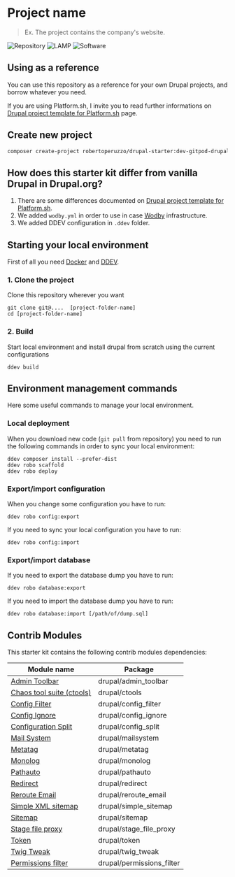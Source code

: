 # Project name

> Ex. The project contains the company's website.

![Repository](https://img.shields.io/badge/Repository-github-blue)
![LAMP](https://img.shields.io/badge/LAMP-Docker-blue)
![Software](https://img.shields.io/badge/Software-Drupal9-blue)

## Using as a reference

You can use this repository as a reference for your own Drupal projects, and borrow whatever you need.

If you are using Platform.sh, I invite you to read further informations on [Drupal project template for Platform.sh](https://github.com/platformsh/platformsh-example-drupal8) page.

## Create new project
```sh
composer create-project robertoperuzzo/drupal-starter:dev-gitpod-drupal-9.x my-project-folder
```

## How does this starter kit differ from vanilla Drupal in Drupal.org?

1. There are some differences documented on [Drupal project template for Platform.sh](https://github.com/platformsh/platformsh-example-drupal8#how-does-this-starter-kit-differ-from-vanilla-drupal-from-drupalorg).
2. We added `wodby.yml` in order to use in case [Wodby](https://wodby.com/) infrastructure.
3. We added DDEV configuration in `.ddev` folder.

## Starting your local environment

First of all you need [Docker](https://www.docker.com/get-started) and [DDEV](https://ddev.com/get-started/).

### 1. Clone the project

Clone this repository wherever you want

    git clone git@....  [project-folder-name]
    cd [project-folder-name]

### 2. Build

Start local environment and install drupal from scratch using the current configurations

    ddev build

## Environment management commands

Here some useful commands to manage your local environment.

### Local deployment

When you download new code (`git pull` from repository) you need to run
the following commands in order to sync your local environment:

    ddev composer install --prefer-dist
    ddev robo scaffold
    ddev robo deploy

### Export/import configuration

When you change some configuration you have to run:

    ddev robo config:export

If you need to sync your local configuration you have to run:

    ddev robo config:import

### Export/import database

If you need to export the database dump you have to run:

    ddev robo database:export

If you need to import the database dump you have to run:

    ddev robo database:import [/path/of/dump.sql]

## Contrib Modules

This starter kit contains the following contrib modules dependencies:

| Module name                                                                       | Package                        |
| --------------------------------------------------------------------------------- | ------------------------------ |
| [Admin Toolbar](https://www.drupal.org/project/admin_toolbar)                     | drupal/admin_toolbar           |
| [Chaos tool suite (ctools)](https://www.drupal.org/project/ctools)                | drupal/ctools                  |
| [Config Filter](https://www.drupal.org/project/config_filter)                     | drupal/config_filter           |
| [Config Ignore](https://www.drupal.org/project/config_ignore)                     | drupal/config_ignore           |
| [Configuration Split](https://www.drupal.org/project/config_split)                | drupal/config_split            |
| [Mail System](https://www.drupal.org/project/mailsystem)                          | drupal/mailsystem              |
| [Metatag](https://www.drupal.org/project/metatag)                                 | drupal/metatag                 |
| [Monolog](https://www.drupal.org/project/monolog)                                 | drupal/monolog                 |
| [Pathauto](https://www.drupal.org/project/pathauto)                               | drupal/pathauto                |
| [Redirect](https://www.drupal.org/project/redirect)                               | drupal/redirect                |
| [Reroute Email](https://www.drupal.org/project/reroute_email)                     | drupal/reroute_email           |
| [Simple XML sitemap](https://www.drupal.org/project/simple_sitemap)               | drupal/simple_sitemap          |
| [Sitemap](https://www.drupal.org/project/sitemap)                                 | drupal/sitemap                 |
| [Stage file proxy](https://www.drupal.org/project/stage_file_proxy)               | drupal/stage_file_proxy        |
| [Token](https://www.drupal.org/project/token)                                     | drupal/token                   |
| [Twig Tweak](https://www.drupal.org/project/twig_tweak)                           | drupal/twig_tweak              |
| [Permissions filter](https://www.drupal.org/project/permissions_filter)           | drupal/permissions_filter      |
